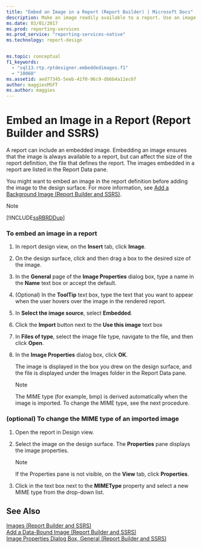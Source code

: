 ```yaml
---
title: "Embed an Image in a Report (Report Builder) | Microsoft Docs"
description: Make an image readily available to a report. Use an image that's embedded in the report and listed in the Report Data pane of Report Builder.
ms.date: 03/01/2017
ms.prod: reporting-services
ms.prod_service: "reporting-services-native"
ms.technology: report-design


ms.topic: conceptual
f1_keywords: 
  - "sql13.rtp.rptdesigner.embeddedimages.f1"
  - "10060"
ms.assetid: aed77345-5eeb-41f0-96c9-db6b4a11ec6f
author: maggiesMSFT
ms.author: maggies
---
```

# Embed an Image in a Report (Report Builder and SSRS)
  A report can include an embedded image. Embedding an image ensures that the image is always available to a report, but can affect the size of the report definition, the file that defines the report. The images embedded in a report are listed in the Report Data pane.  
  
 You might want to embed an image in the report definition before adding the image to the design surface. For more information, see [Add a Background Image &#40;Report Builder and SSRS&#41;](../../reporting-services/report-design/add-a-background-image-report-builder-and-ssrs.md).  
  
> [!NOTE]  
>  [!INCLUDE[ssRBRDDup](../../includes/ssrbrddup-md.md)]  
  
### To embed an image in a report  
  
1.  In report design view, on the **Insert** tab, click **Image**.  
  
2.  On the design surface, click and then drag a box to the desired size of the image.  
  
3.  In the **General** page of the **Image Properties** dialog box, type a name in the **Name** text box or accept the default.  
  
4.  (Optional) In the **ToolTip** text box, type the text that you want to appear when the user hovers over the image in the rendered report.  
  
5.  In **Select the image source**, select **Embedded**.  
  
6.  Click the **Import** button next to the **Use this image** text box  
  
7.  In **Files of type**, select the image file type, navigate to the file, and then click **Open**.  
  
8.  In the **Image Properties** dialog box, click **OK**.  
  
     The image is displayed in the box you drew on the design surface, and the file is displayed under the Images folder in the Report Data pane.  
  
    > [!NOTE]  
    >  The MIME type (for example, bmp) is derived automatically when the image is imported. To change the MIME type, see the next procedure.  
  
### (optional) To change the MIME type of an imported image  
  
1.  Open the report in Design view.  
  
2.  Select the image on the design surface. The **Properties** pane displays the image properties.  
  
    > [!NOTE]  
    >  If the Properties pane is not visible, on the **View** tab, click **Properties**.  
  
3.  Click in the text box next to the **MIMEType** property and select a new MIME type from the drop-down list.  
  
## See Also  
 [Images &#40;Report Builder and SSRS&#41;](../../reporting-services/report-design/images-report-builder-and-ssrs.md)   
 [Add a Data-Bound Image &#40;Report Builder and SSRS&#41;](../../reporting-services/report-design/add-a-data-bound-image-report-builder-and-ssrs.md)   
 [Image Properties Dialog Box, General &#40;Report Builder and SSRS&#41;](https://msdn.microsoft.com/library/c2218b93-f7fe-46ef-995f-d7dadf9752ec)  
  
  
